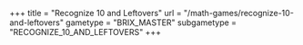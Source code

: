 +++
title = "Recognize 10 and Leftovers"
url = "/math-games/recognize-10-and-leftovers"
gametype = "BRIX_MASTER"
subgametype = "RECOGNIZE_10_AND_LEFTOVERS"
+++